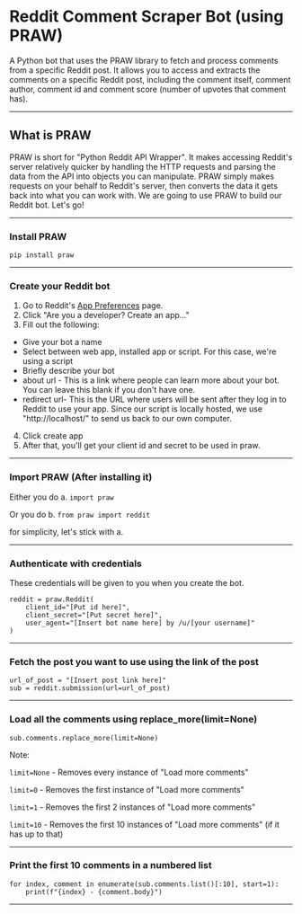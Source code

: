 # Reddit Comment Scraper Bot (using PRAW)

A Python bot that uses the PRAW library to fetch and process comments from a specific Reddit post. It allows you to access and extracts the comments on a specific Reddit post, including the comment itself, comment author, comment id and comment score (number of upvotes that comment has).

---
## What is PRAW

PRAW is short for "Python Reddit API Wrapper". It makes accessing Reddit's server relatively quicker by handling the HTTP requests
and parsing the data from the API into objects you can manipulate.
PRAW simply makes requests on your behalf to Reddit's server, then converts the data it gets back into what you can work with.
We are going to use PRAW to build our Reddit bot. Let's go!

------------------------------------------------------------------------------------------
### Install PRAW

`pip install praw`

------------------------------------------------------------------------------------------
### Create your Reddit bot

1. Go to Reddit's [App Preferences](https://www.reddit.com/prefs/apps) page.
2. Click "Are you a developer? Create an app..."
3. Fill out the following:
- Give your bot a name
- Select between web app, installed app or script. For this case, we're using a script
- Briefly describe your bot
- about url - This is a link where people can learn more about your bot. You can leave this blank if you don't have one.
- redirect url- This is the URL where users will be sent after they log in to Reddit to use your app. Since our script is locally hosted, we use "http://localhost/" to send us back to our own computer.
4. Click create app
5. After that, you'll get your client id and secret to be used in praw.

------------------------------------------------------------------------------------------
### Import PRAW (After installing it)

Either you do a.
`import praw`

Or you do b.
`from praw import reddit`

for simplicity, let's stick with a.

------------------------------------------------------------------------------------------
### Authenticate with credentials

These credentials will be given to you when you create the bot.
```
reddit = praw.Reddit(
    client_id="[Put id here]",
    client_secret="[Put secret here]",
    user_agent="[Insert bot name here] by /u/[your username]"
)
```
------------------------------------------------------------------------------------------
### Fetch the post you want to use using the link of the post
```
url_of_post = "[Insert post link here]"
sub = reddit.submission(url=url_of_post)
```
------------------------------------------------------------------------------------------
### Load all the comments using replace_more(limit=None)

`sub.comments.replace_more(limit=None)`

Note:

`limit=None` - Removes every instance of "Load more comments"

`limit=0` - Removes the first instance of "Load more comments"

`limit=1` - Removes the first 2 instances of "Load more comments"

`limit=10` - Removes the first 10 instances of "Load more comments" (if it has up to that)

------------------------------------------------------------------------------------------
### Print the first 10 comments in a numbered list
```
for index, comment in enumerate(sub.comments.list()[:10], start=1):
    print(f"{index} - {comment.body}")
```
------------------------------------------------------------------------------------------